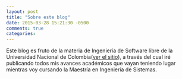 ```yaml
---
layout: post
title: "Sobre este blog"
date: 2015-03-28 15:21:30 -0500
comments: true
categories: 
---
```

Este blog es fruto de la materia de Ingeniería de Software libre de la Universidad Nacional de Colombia([ver el sitio](http://softwarelibre.github.io/)), a través del cual iré publicando todos mis avances académicos que vayan teniendo lugar mientras voy cursando la Maestría en Ingeniería de Sistemas.